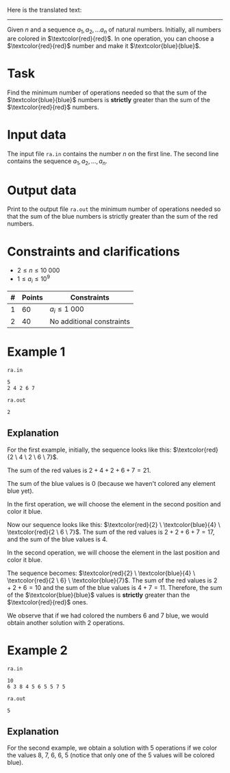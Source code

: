 Here is the translated text:

---
Given $n$ and a sequence $a_1, a_2, \dots a_n$ of natural numbers. Initially, all numbers are colored in $\textcolor{red}{red}$. In one operation, you can choose a $\textcolor{red}{red}$ number and make it $\textcolor{blue}{blue}$.

# Task

Find the minimum number of operations needed so that the sum of the $\textcolor{blue}{blue}$ numbers is **strictly** greater than the sum of the $\textcolor{red}{red}$ numbers.

# Input data

The input file ```ra.in``` contains the number $n$ on the first line. The second line contains the sequence $a_1, a_2, \dots, a_n$.

# Output data

Print to the output file ```ra.out``` the minimum number of operations needed so that the sum of the blue numbers is strictly greater than the sum of the red numbers.

# Constraints and clarifications

* $2 \leq n \leq 10 \ 000$
* $1 \leq a_i \leq 10^9$ 

|#|Points|Constraints|
|-|-|----------|
|1|60|$a_i \leq 1 \ 000$|
|2|40|No additional constraints|

# Example 1
`ra.in`
```
5
2 4 2 6 7
```
`ra.out`
```
2
```

## Explanation

For the first example, initially, the sequence looks like this: $\textcolor{red}{2 \ 4 \ 2 \ 6 \ 7}$.

The sum of the red values is $2 + 4 + 2 + 6 + 7 = 21$.

The sum of the blue values is $0$ (because we haven't colored any element blue yet).

In the first operation, we will choose the element in the second position and color it blue.

Now our sequence looks like this: $\textcolor{red}{2} \ \textcolor{blue}{4} \ \textcolor{red}{2 \ 6 \ 7}$. The sum of the red values is $2 + 2 + 6 + 7 = 17$, and the sum of the blue values is $4$.

In the second operation, we will choose the element in the last position and color it blue.

The sequence becomes: $\textcolor{red}{2} \ \textcolor{blue}{4} \ \textcolor{red}{2 \ 6} \ \textcolor{blue}{7}$. The sum of the red values is $2 + 2 + 6 = 10$ and the sum of the blue values is $4 + 7 = 11$. Therefore, the sum of the $\textcolor{blue}{blue}$ values is **strictly** greater than the $\textcolor{red}{red}$ ones.

We observe that if we had colored the numbers $6$ and $7$ blue, we would obtain another solution with $2$ operations.

# Example 2
`ra.in`
```
10
6 3 8 4 5 6 5 5 7 5
```
`ra.out`
```
5
```

## Explanation

For the second example, we obtain a solution with $5$ operations if we color the values $8$, $7$, $6$, $6$, $5$ (notice that only one of the $5$ values will be colored blue).

